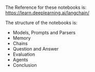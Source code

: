 The Reference for these notebooks is: https://learn.deeplearning.ai/langchain/

The structure of the notebooks is:
- Models, Prompts and Parsers
- Memory
- Chains
- Question and Answer
- Evaluation
- Agents
- Conclusion